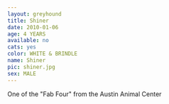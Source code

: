 ```yaml
---
layout: greyhound
title: Shiner
date: 2010-01-06
age: 4 YEARS
available: no
cats: yes
color: WHITE & BRINDLE
name: Shiner
pic: shiner.jpg
sex: MALE
---
```



One of the "Fab Four" from the Austin Animal Center
